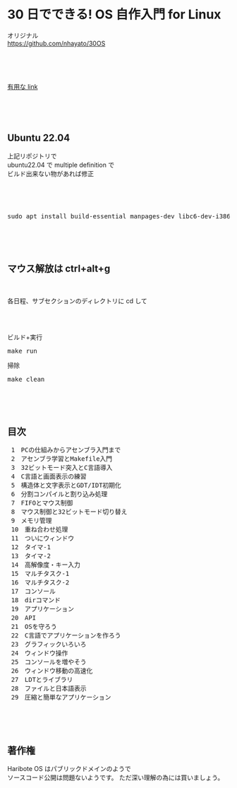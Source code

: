 # 30 日でできる! OS 自作入門 for Linux

オリジナル  
https://github.com/nhayato/30OS

<br><br><br>

[有用な link](%E6%9C%89%E7%94%A8%E3%81%AAlink.md)

<br><br><br>

## Ubuntu 22.04

上記リポジトリで  
ubuntu22.04 で multiple definition で  
ビルド出来ない物があれば修正

<br><br><br>

<pre>
sudo apt install build-essential manpages-dev libc6-dev-i386 qemu ghex nasm mtools clang-format
</pre>

<br><br><br>

## マウス解放は ctrl+alt+g

<br>

各日程、サブセクションのディレクトリに cd して

<br><br>

ビルド+実行

<pre>
make run
</pre>

掃除

<pre>
make clean
</pre>

<br><br><br>

## 目次

<pre>
 1　PCの仕組みからアセンブラ入門まで
 2　アセンブラ学習とMakefile入門
 3　32ビットモード突入とC言語導入
 4　C言語と画面表示の練習
 5　構造体と文字表示とGDT/IDT初期化
 6　分割コンパイルと割り込み処理
 7　FIFOとマウス制御
 8　マウス制御と32ビットモード切り替え
 9　メモリ管理
 10　重ね合わせ処理
 11　ついにウィンドウ
 12　タイマ-1
 13　タイマ-2
 14　高解像度・キー入力
 15　マルチタスク-1
 16　マルチタスク-2
 17　コンソール
 18　dirコマンド
 19　アプリケーション
 20　API
 21　OSを守ろう
 22　C言語でアプリケーションを作ろう
 23　グラフィックいろいろ
 24　ウィンドウ操作
 25　コンソールを増やそう
 26　ウィンドウ移動の高速化
 27　LDTとライブラリ
 28　ファイルと日本語表示
 29　圧縮と簡単なアプリケーション
</pre>

<br><br><br>

## 著作権

Haribote OS はパブリックドメインのようで  
ソースコード公開は問題ないようです。
ただ深い理解の為には買いましょう。

<br><br><br>
<br><br><br>
<br><br><br>
<br><br><br>
<br><br><br>

